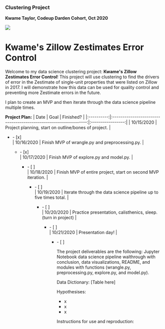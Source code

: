 ### Clustering Project
**Kwame Taylor, Codeup Darden Cohort, Oct 2020**

<img src="https://www.underconsideration.com/brandnew/archives/zillow_logo.png">

# Kwame's Zillow Zestimates Error Control

Welcome to my data science clustering project: **Kwame's Zillow Zestimates Error Control**! This project will use clustering to find the drivers of error in the Zestimate of single-unit properties that were listed on Zillow in 2017. I will demonstrate how this data can be used for quality control and preventing more Zestimate errors in the future.

I plan to create an MVP and then iterate through the data science pipeline multiple times.

**Project Plan:**
|    Date    |                                Goal                               |     Finished?     |
|:----------:|:-----------------------------------------------------------------:|:-----------------:|
| 10/15/2020 | Project planning, start on outline/bones of project.              |<ul><li>- [x] </li>
| 10/16/2020 | Finish MVP of wrangle.py and preprocessing.py.                    |<ul><li>- [x] </li>
| 10/17/2020 | Finish MVP of explore.py and model.py.                            |<ul><li>- [ ] </li>
| 10/18/2020 | Finish MVP of entire project, start on second MVP iteration.      |<ul><li>- [ ] </li>
| 10/19/2020 | Iterate through the data science pipeline up to five times total. |<ul><li>- [ ] </li>
| 10/20/2020 | Practice presentation, calisthenics, sleep. (turn in project)     |<ul><li>- [ ] </li>
| 10/21/2020 | Presentation day!                                                 |<ul><li>- [ ] </li>

The project deliverables are the following: Jupyter Notebook data science pipeline walthrough with conclusion, data visualizations, README, and modules with functions (wrangle.py, preprocessing.py, explore.py, and model.py).

Data Dictionary:
[Table here]

Hypothesises:
* x
* x
* x

Instructions for use and reproduction:
